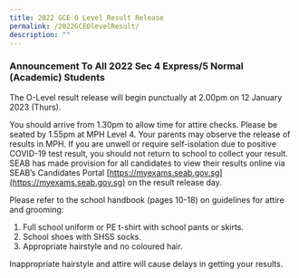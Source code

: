 ```yaml
---
title: 2022 GCE O Level Result Release
permalink: /2022GCEOlevelResult/
description: ""
---
```

### Announcement To All 2022 Sec 4 Express/5 Normal (Academic) Students

The O-Level result release will begin punctually at 2.00pm on 12 January 2023 (Thurs). 

You should arrive from 1.30pm to allow time for attire checks. Please be seated by 1.55pm at MPH Level 4. Your parents may observe the release of results in MPH. If you are unwell or require self-isolation due to positive COVID-19 test result, you should not return to school to collect your result. SEAB has made provision for all candidates to view their results online via SEAB’s Candidates Portal [https://myexams.seab.gov.sg](https://myexams.seab.gov.sg) on the result release day.

Please refer to the school handbook (pages 10-18) on guidelines for attire and grooming:
1.  Full school uniform or PE t-shirt with school pants or skirts.
2. School shoes with SHSS socks.
3. Appropriate hairstyle and no coloured hair.

Inappropriate hairstyle and attire will cause delays in getting your results.